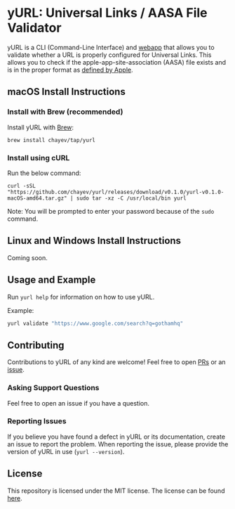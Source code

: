 # yURL: Universal Links / AASA File Validator

yURL is a CLI (Command-Line Interface) and [webapp](https://yurl.chayev.com/) that allows you to validate whether a URL is properly configured for Universal Links. This allows you to check if the apple-app-site-association (AASA) file exists and is in the proper format as [defined by Apple](https://developer.apple.com/documentation/safariservices/supporting_associated_domains).

## macOS Install Instructions

### Install with Brew (recommended)

Install yURL with [Brew](https://brew.sh/):

```
brew install chayev/tap/yurl
```

### Install using cURL 

Run the below command:

```
curl -sSL "https://github.com/chayev/yurl/releases/download/v0.1.0/yurl-v0.1.0-macOS-amd64.tar.gz" | sudo tar -xz -C /usr/local/bin yurl
```

Note: You will be prompted to enter your password because of the `sudo` command.

## Linux and Windows Install Instructions

Coming soon. 

## Usage and Example

Run `yurl help` for information on how to use yURL.

Example:

```bash
yurl validate "https://www.google.com/search?q=gothamhq"
```

## Contributing

Contributions to yURL of any kind are welcome! Feel free to open [PRs](https://github.com/chayev/yurl/pulls) or an [issue](https://github.com/chayev/yurl/pulls). 

### Asking Support Questions

Feel free to open an issue if you have a question. 

### Reporting Issues

If you believe you have found a defect in yURL or its documentation, create an issue to report the problem.
When reporting the issue, please provide the version of yURL in use (`yurl --version`).

## License

This repository is licensed under the MIT license.
The license can be found [here](./LICENSE).
